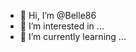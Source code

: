 - 👋 Hi, I’m @Belle86
- 👀 I’m interested in ...
- 🌱 I’m currently learning ...
<!---
Belle86/Belle86 is a ✨ special ✨ repository because its `README.md` (this file) appears on your GitHub profile.
You can click the Preview link to take a look at your changes.
--->
